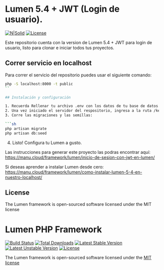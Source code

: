 # Lumen 5.4 + JWT (Login de usuario).

[![N|Solid](https://manu.cloud/wp-content/uploads/2017/03/manucloud_createby.png)](https://manu.cloud)
[![License](https://poser.pugx.org/laravel/lumen-framework/license.svg)](https://opensource.org/licenses/MIT)

Este repositorio cuenta con la version de Lumen 5.4 + JWT para login de usuario, listo para clonar e iniciar todos tus proyectos.

## Correr servicio en localhost

Para correr el servicio del repositorio puedes usar el siguiente comando:

```sh
php -S localhost:8000 -t public
``

## Instalación y configuración

1. Recuerda Rellenar tu archivo .env con los datos de tu base de datos.
2. Una vez iniciado el servidor del respositorio, ingresa a la ruta /key para copiar la clave de 32 chars y luego pegarlo en tu archivo .env (APP_KEY).
3. Corre las migraciones y las semillas:

```sh
php artisan migrate
php artisan db:seed
```

4. Listo! Configura tu Lumen a gusto.

Las instrucciones para generar este proyecto las podras encontrar aquí:
https://manu.cloud/framework/lumen/inicio-de-sesion-con-jwt-en-lumen/

Si deseas aprender a instalar Lumen desde cero:
https://manu.cloud/framework/lumen/como-instalar-lumen-5-4-en-nuestro-localhost/

## License
The Lumen framework is open-sourced software licensed under the MIT license

# Lumen PHP Framework

[![Build Status](https://travis-ci.org/laravel/lumen-framework.svg)](https://travis-ci.org/laravel/lumen-framework)
[![Total Downloads](https://poser.pugx.org/laravel/lumen-framework/d/total.svg)](https://packagist.org/packages/laravel/lumen-framework)
[![Latest Stable Version](https://poser.pugx.org/laravel/lumen-framework/v/stable.svg)](https://packagist.org/packages/laravel/lumen-framework)
[![Latest Unstable Version](https://poser.pugx.org/laravel/lumen-framework/v/unstable.svg)](https://packagist.org/packages/laravel/lumen-framework)
[![License](https://poser.pugx.org/laravel/lumen-framework/license.svg)](https://packagist.org/packages/laravel/lumen-framework)

The Lumen framework is open-sourced software licensed under the [MIT license](http://opensource.org/licenses/MIT)

